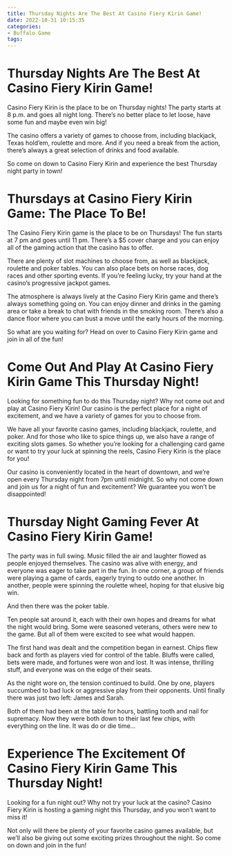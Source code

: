 ```yaml
---
title: Thursday Nights Are The Best At Casino Fiery Kirin Game!
date: 2022-10-31 10:15:35
categories:
- Buffalo Game
tags:
---
```



#  Thursday Nights Are The Best At Casino Fiery Kirin Game!

Casino Fiery Kirin is the place to be on Thursday nights! The party starts at 8 p.m. and goes all night long. There’s no better place to let loose, have some fun and maybe even win big!

The casino offers a variety of games to choose from, including blackjack, Texas hold’em, roulette and more. And if you need a break from the action, there’s always a great selection of drinks and food available.

So come on down to Casino Fiery Kirin and experience the best Thursday night party in town!

#  Thursdays at Casino Fiery Kirin Game: The Place To Be!

The Casino Fiery Kirin game is the place to be on Thursdays! The fun starts at 7 pm and goes until 11 pm. There’s a $5 cover charge and you can enjoy all of the gaming action that the casino has to offer.

There are plenty of slot machines to choose from, as well as blackjack, roulette and poker tables. You can also place bets on horse races, dog races and other sporting events. If you’re feeling lucky, try your hand at the casino’s progressive jackpot games.

The atmosphere is always lively at the Casino Fiery Kirin game and there’s always something going on. You can enjoy dinner and drinks in the gaming area or take a break to chat with friends in the smoking room. There’s also a dance floor where you can bust a move until the early hours of the morning.

So what are you waiting for? Head on over to Casino Fiery Kirin game and join in all of the fun!

#  Come Out And Play At Casino Fiery Kirin Game This Thursday Night!

Looking for something fun to do this Thursday night? Why not come out and play at Casino Fiery Kirin! Our casino is the perfect place for a night of excitement, and we have a variety of games for you to choose from.

We have all your favorite casino games, including blackjack, roulette, and poker. And for those who like to spice things up, we also have a range of exciting slots games. So whether you’re looking for a challenging card game or want to try your luck at spinning the reels, Casino Fiery Kirin is the place for you!

Our casino is conveniently located in the heart of downtown, and we’re open every Thursday night from 7pm until midnight. So why not come down and join us for a night of fun and excitement? We guarantee you won’t be disappointed!

#  Thursday Night Gaming Fever At Casino Fiery Kirin Game!

The party was in full swing. Music filled the air and laughter flowed as people enjoyed themselves. The casino was alive with energy, and everyone was eager to take part in the fun. In one corner, a group of friends were playing a game of cards, eagerly trying to outdo one another. In another, people were spinning the roulette wheel, hoping for that elusive big win.

And then there was the poker table.

Ten people sat around it, each with their own hopes and dreams for what the night would bring. Some were seasoned veterans, others were new to the game. But all of them were excited to see what would happen.

The first hand was dealt and the competition began in earnest. Chips flew back and forth as players vied for control of the table. Bluffs were called, bets were made, and fortunes were won and lost. It was intense, thrilling stuff, and everyone was on the edge of their seats.

As the night wore on, the tension continued to build. One by one, players succumbed to bad luck or aggressive play from their opponents. Until finally there was just two left: James and Sarah.

Both of them had been at the table for hours, battling tooth and nail for supremacy. Now they were both down to their last few chips, with everything on the line. It was do or die time…

#  Experience The Excitement Of Casino Fiery Kirin Game This Thursday Night!

Looking for a fun night out? Why not try your luck at the casino? Casino Fiery Kirin is hosting a gaming night this Thursday, and you won’t want to miss it!

Not only will there be plenty of your favorite casino games available, but we’ll also be giving out some exciting prizes throughout the night. So come on down and join in the fun!